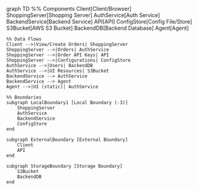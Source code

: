graph TD
    %% Components
    Client[Client/Browser]
    ShoppingServer[Shopping Server]
    AuthService[Auth Service]
    BackendService[Backend Service]
    API[API]
    ConfigStore[Config File/Store]
    S3Bucket[AWS S3 Bucket]
    BackendDB[Backend Database]
    Agent[Agent]

    %% Data Flows
    Client -->|View/Create Orders| ShoppingServer
    ShoppingServer -->|Orders| AuthService
    ShoppingServer -->|Order API Keys| API
    ShoppingServer -->|Configurations| ConfigStore
    AuthService -->|Users| BackendDB
    AuthService -->|UI Resources| S3Bucket
    BackendService --> AuthService
    BackendService --> Agent
    Agent -->|UI (static)| AuthService

    %% Boundaries
    subgraph LocalBoundary1 [Local Boundary (-3)]
        ShoppingServer
        AuthService
        BackendService
        ConfigStore
    end

    subgraph ExternalBoundary [External Boundary]
        Client
        API
    end

    subgraph StorageBoundary [Storage Boundary]
        S3Bucket
        BackendDB
    end
